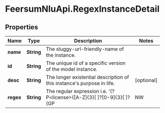 # FeersumNluApi.RegexInstanceDetail

## Properties
Name | Type | Description | Notes
------------ | ------------- | ------------- | -------------
**name** | **String** | The sluggy-url-friendly-name of the instance. | 
**id** | **String** | The unique id of a specific version of the model instance. | 
**desc** | **String** | The longer existential description of this instance&#39;s purpose in life. | [optional] 
**regex** | **String** | The regular expression i.e. &#39;(?P&lt;license&gt;([A-Z]{3}[ ]?[0-9]{3}[ ]?(GP|NW|MP|EC|L|NC|NW)))&#39; | 


